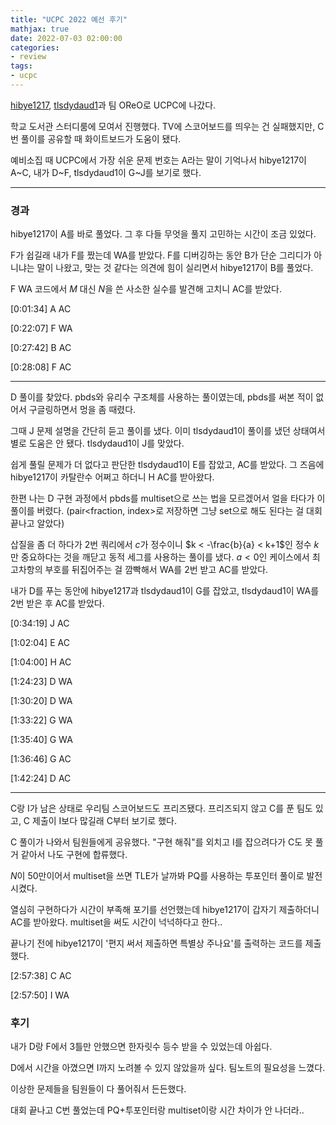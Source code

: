 ```yaml
---
title: "UCPC 2022 예선 후기"
mathjax: true
date: 2022-07-03 02:00:00
categories:
- review
tags:
- ucpc
---
```





[hibye1217](https://solved.ac/profile/hibye1217), [tlsdydaud1](https://solved.ac/profile/tlsdydaud1)과 팀 OReO로 UCPC에 나갔다. 

학교 도서관 스터디룸에 모여서 진행했다. TV에 스코어보드를 띄우는 건 실패했지만, C번 풀이를 공유할 때 화이트보드가 도움이 됐다. 

예비소집 때 UCPC에서 가장 쉬운 문제 번호는 A라는 말이 기억나서 hibye1217이 A~C, 내가 D~F, tlsdydaud1이 G~J를 보기로 했다. 



---


### 경과


hibye1217이 A를 바로 풀었다. 그 후 다들 무엇을 풀지 고민하는 시간이 조금 있었다. 

F가 쉽길래 내가 F를 짰는데 WA를 받았다. F를 디버깅하는 동안 B가 단순 그리디가 아니냐는 말이 나왔고, 맞는 것 같다는 의견에 힘이 실리면서 hibye1217이 B를 풀었다. 

F WA 코드에서 $M$ 대신 $N$을 쓴 사소한 실수를 발견해 고치니 AC를 받았다. 



[0:01:34] A AC

[0:22:07] F WA

[0:27:42] B AC

[0:28:08] F AC

 

---



D 풀이를 찾았다. pbds와 유리수 구조체를 사용하는 풀이였는데, pbds를 써본 적이 없어서 구글링하면서 멍을 좀 때렸다. 

그때 J 문제 설명을 간단히 듣고 풀이를 냈다. 이미 tlsdydaud1이 풀이를 냈던 상태여서 별로 도움은 안 됐다. tlsdydaud1이 J를 맞았다. 

쉽게 풀릴 문제가 더 없다고 판단한 tlsdydaud1이 E를 잡았고, AC를 받았다. 그 즈음에 hibye1217이 카탈란수 어쩌고 하더니 H AC를 받아왔다. 

한편 나는 D 구현 과정에서 pbds를 multiset으로 쓰는 법을 모르겠어서 얼을 타다가 이 풀이를 버렸다. (pair<fraction, index>로 저장하면 그냥 set으로 해도 된다는 걸 대회 끝나고 알았다)

삽질을 좀 더 하다가 2번 쿼리에서 $c$가 정수이니 $k < -\frac{b}{a} < k+1$인 정수 $k$만 중요하다는 것을 깨닫고 동적 세그를 사용하는 풀이를 냈다. $a<0$인 케이스에서 최고차항의 부호를 뒤집어주는 걸 깜빡해서 WA를 2번 받고 AC를 받았다. 

내가 D를 푸는 동안에 hibye1217과 tlsdydaud1이 G를 잡았고, tlsdydaud1이 WA를 2번 받은 후 AC를 받았다. 



[0:34:19] J AC

[1:02:04] E AC

[1:04:00] H AC

[1:24:23] D WA

[1:30:20] D WA

[1:33:22] G WA

[1:35:40] G WA

[1:36:46] G AC

[1:42:24] D AC



---



C랑 I가 남은 상태로 우리팀 스코어보드도 프리즈됐다. 프리즈되지 않고 C를 푼 팀도 있고, C 제출이 I보다 많길래 C부터 보기로 했다. 

C 풀이가 나와서 팀원들에게 공유했다. "구현 해줘"를 외치고 I를 잡으려다가 C도 못 풀 거 같아서 나도 구현에 합류했다. 

$N$이 50만이어서 multiset을 쓰면 TLE가 날까봐 PQ를 사용하는 투포인터 풀이로 발전시켰다. 

열심히 구현하다가 시간이 부족해 포기를 선언했는데 hibye1217이 갑자기 제출하더니 AC를 받아왔다. multiset을 써도 시간이 넉넉하다고 한다..

끝나기 전에 hibye1217이 '편지 써서 제출하면 특별상 주나요'를 출력하는 코드를 제출했다. 



[2:57:38] C AC

[2:57:50] I WA



### 후기

내가 D랑 F에서 3틀만 안했으면 한자릿수 등수 받을 수 있었는데 아쉽다. 

D에서 시간을 아꼈으면 I까지 노려볼 수 있지 않았을까 싶다. 팀노트의 필요성을 느꼈다. 

이상한 문제들을 팀원들이 다 풀어줘서 든든했다. 

대회 끝나고 C번 풀었는데 PQ+투포인터랑 multiset이랑 시간 차이가 안 나더라..
